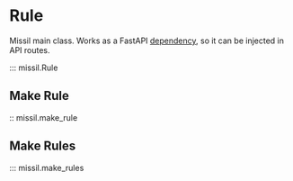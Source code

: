 # Rule

Missil main class. Works as a FastAPI [dependency](https://fastapi.tiangolo.com/reference/dependencies/?h=depen), so it can be injected in API routes.

::: missil.Rule

## Make Rule

:: missil.make_rule

## Make Rules

::: missil.make_rules

